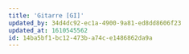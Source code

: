 ```yaml
---
title: 'Gitarre [GI]'
updated_by: 34d4dc92-ec1a-4900-9a81-ed8dd8606f23
updated_at: 1610545562
id: 14ba5bf1-bc12-473b-a74c-e1486862da9a
---
```

